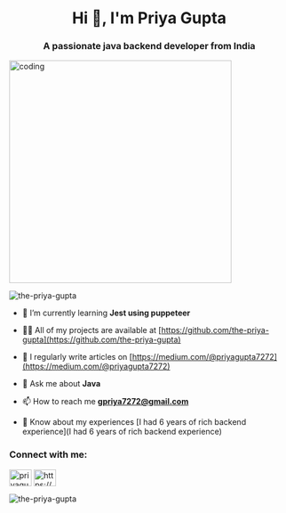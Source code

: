 <h1 align="center">Hi 👋, I'm Priya Gupta</h1>
<h3 align="center">A passionate java backend developer from India</h3>
<img align="center" alt="coding" width="400" src="https://encrypted-tbn0.gstatic.com/images?q=tbn:ANd9GcScouiohAZq8VFzlNJr7SKT6LhnQY4rZegwthh1FTrfww&s">
<p align="left"> <img src="https://komarev.com/ghpvc/?username=the-priya-gupta&label=Profile%20views&color=0e75b6&style=flat" alt="the-priya-gupta" /> </p>

- 🌱 I’m currently learning **Jest using puppeteer**

- 👨‍💻 All of my projects are available at [https://github.com/the-priya-gupta](https://github.com/the-priya-gupta)

- 📝 I regularly write articles on [https://medium.com/@priyagupta7272](https://medium.com/@priyagupta7272)

- 💬 Ask me about **Java**

- 📫 How to reach me **gpriya7272@gmail.com**

- 📄 Know about my experiences [I had 6 years of rich backend experience](I had 6 years of rich backend experience)

<h3 align="left">Connect with me:</h3>
<p align="left">
<a href="https://twitter.com/priyagupta7272" target="blank"><img align="center" src="https://raw.githubusercontent.com/rahuldkjain/github-profile-readme-generator/master/src/images/icons/Social/twitter.svg" alt="priyagupta7272" height="30" width="40" /></a>
<a href="https://linkedin.com/in/https://www.linkedin.com/in/the-priya-gupta/" target="blank"><img align="center" src="https://raw.githubusercontent.com/rahuldkjain/github-profile-readme-generator/master/src/images/icons/Social/linked-in-alt.svg" alt="https://www.linkedin.com/in/the-priya-gupta/" height="30" width="40" /></a>
</p>



<p><img align="center" src="https://github-readme-stats.vercel.app/api/top-langs?username=the-priya-gupta&show_icons=true&locale=en&layout=compact" alt="the-priya-gupta" /></p>
